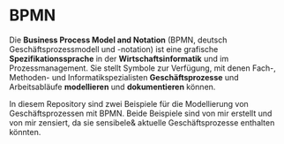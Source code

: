 # BPMN

Die **Business Process Model and Notation** (BPMN, deutsch Geschäftsprozessmodell und -notation) ist eine grafische **Spezifikationssprache**
in der **Wirtschaftsinformatik** und im Prozessmanagement. Sie stellt Symbole zur Verfügung, mit denen Fach-, Methoden- und Informatikspezialisten 
**Geschäftsprozesse** und Arbeitsabläufe **modellieren** und **dokumentieren** können. 

In diesem Repository sind zwei Beispiele für die Modellierung von Geschäftsprozessen mit BPMN.
Beide Beispiele sind von mir erstellt und von mir zensiert, da sie sensibele& aktuelle Geschäftsprozesse enthalten könnten.
